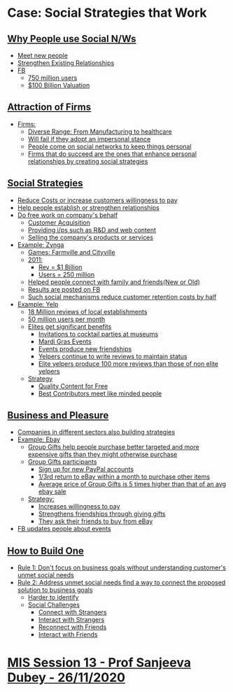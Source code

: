 # Case: Social Strategies that Work
<a href="https://services.hbsp.harvard.edu/api/courses/768229/items/R1111H-PDF-ENG/sclinks/322007c366c1b0e2c9de0c83c63a3ad4">

## Why People use Social N/Ws
- Meet new people
- Strengthen Existing Relationships
- FB
	- 750 million users
	- $100 Billion Valuation

## Attraction of Firms
- Firms:
	- Diverse Range: From Manufacturing to healthcare
	- Will fail if they adopt an impersonal stance
	- People come on social networks to keep things personal
	- Firms that do succeed are the ones that enhance personal relationships by creating social strategies

## Social Strategies
- Reduce Costs or increase customers willingness to pay
- Help people establish or strengthen relationships
- Do free work on company's behalf
	- Customer Acquisition
	- Providing i/ps such as R&D and web content
	- Selling the company's products or services
- Example: Zynga
	- Games: Farmville and Cityville
	- 2011:
		- Rev = $1 Billion
		- Users = 250 million
	- Helped people connect with family and friends(New or Old)
	- Results are posted on FB
	- Such social mechanisms reduce customer retention costs by half
- Example: Yelp
	- 18 Million reviews of local establishments
	- 50 million users per month
	- Elites get significant benefits
		- Invitations to cocktail parties at museums
		- Mardi Gras Events
		- Events produce new friendships
		- Yelpers continue to write reviews to maintain status
		- Elite yelpers produce 100 more reviews than those of non elite yelpers
	- Strategy
		- Quality Content for Free
		- Best Contributors meet like minded people

## Business and Pleasure
- Companies in different sectors also building strategies
- Example: Ebay
	- Group Gifts help people purchase better targeted and more expensive gifts than they might otherwise purchase
	- Group Gifts participants
		- Sign up for new PayPal accounts
		- 1/3rd return to eBay within a month to purchase other items
		- Average price of Group Gifts is 5 times higher than that of an avg ebay sale
	- Strategy:
		- Increases willingness to pay
		- Strengthens friendships through giving gifts
		- They ask their friends to buy from eBay
- FB updates people about events

## How to Build One
- Rule 1: Don't focus on business goals without understanding customer's unmet social needs
- Rule 2: Address unmet social needs find a way to connect the proposed solution to business goals
	- Harder to identify
	- Social Challenges
		- Connect with Strangers
		- Interact with Strangers
		- Reconnect with Friends
		- Interact with Friends

# MIS Session 13 - Prof Sanjeeva Dubey - 26/11/2020